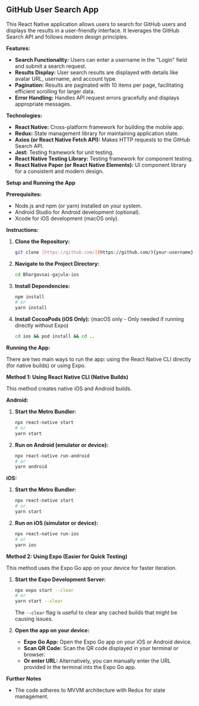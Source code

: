 ## GitHub User Search App

This React Native application allows users to search for GitHub users and displays the results in a user-friendly interface. It leverages the GitHub Search API and follows modern design principles.

**Features:**

- **Search Functionality:** Users can enter a username in the "Login" field and submit a search request.
- **Results Display:** User search results are displayed with details like avatar URL, username, and account type.
- **Pagination:** Results are paginated with 10 items per page, facilitating efficient scrolling for larger data.
- **Error Handling:** Handles API request errors gracefully and displays appropriate messages.

**Technologies:**

- **React Native:** Cross-platform framework for building the mobile app.
- **Redux:** State management library for maintaining application state.
- **Axios (or React Native Fetch API):** Makes HTTP requests to the GitHub Search API.
- **Jest:** Testing framework for unit testing.
- **React Native Testing Library:** Testing framework for component testing.
- **React Native Paper (or React Native Elements):** UI component library for a consistent and modern design.

**Setup and Running the App**

**Prerequisites:**

- Node.js and npm (or yarn) installed on your system.
- Android Studio for Android development (optional).
- Xcode for iOS development (macOS only).

**Instructions:**

1.  **Clone the Repository:**

    ```bash
    git clone [https://github.com/](https://github.com/){your-username}/{your-name}-ios.git
    ```

2.  **Navigate to the Project Directory:**

    ```bash
    cd Bhargavsai-gajula-ios
    ```

3.  **Install Dependencies:**

    ```bash
    npm install
    # or
    yarn install
    ```

4.  **Install CocoaPods (iOS Only):** (macOS only - Only needed if running directly without Expo)

    ```bash
    cd ios && pod install && cd ..
    ```

**Running the App:**

There are two main ways to run the app: using the React Native CLI directly (for native builds) or using Expo.

**Method 1: Using React Native CLI (Native Builds)**

This method creates native iOS and Android builds.

**Android:**

1.  **Start the Metro Bundler:**

    ```bash
    npx react-native start
    # or
    yarn start
    ```

2.  **Run on Android (emulator or device):**

    ```bash
    npx react-native run-android
    # or
    yarn android
    ```

**iOS:**

1.  **Start the Metro Bundler:**

    ```bash
    npx react-native start
    # or
    yarn start
    ```

2.  **Run on iOS (simulator or device):**

    ```bash
    npx react-native run-ios
    # or
    yarn ios
    ```

**Method 2: Using Expo (Easier for Quick Testing)**

This method uses the Expo Go app on your device for faster iteration.

1.  **Start the Expo Development Server:**

    ```bash
    npx expo start --clear
    # or
    yarn start --clear 
    ```
    The `--clear` flag is useful to clear any cached builds that might be causing issues.

2.  **Open the app on your device:**

    -   **Expo Go App:** Open the Expo Go app on your iOS or Android device.
    -   **Scan QR Code:** Scan the QR code displayed in your terminal or browser.
    -   **Or enter URL:** Alternatively, you can manually enter the URL provided in the terminal into the Expo Go app.

**Further Notes**

- The code adheres to MVVM architecture with Redux for state management.
